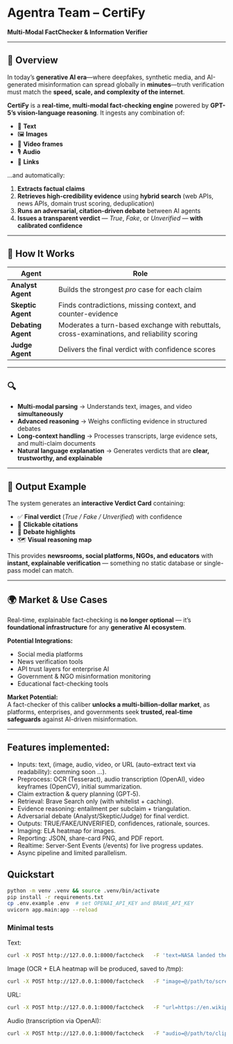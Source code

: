 # Agentra Team – CertiFy  
**Multi-Modal FactChecker & Information Verifier**  

---

## 📌 Overview  
In today’s **generative AI era**—where deepfakes, synthetic media, and AI-generated misinformation can spread globally in **minutes**—truth verification must match the **speed, scale, and complexity of the internet**.  

**CertiFy** is a **real-time, multi-modal fact-checking engine** powered by **GPT-5’s vision-language reasoning**. It ingests any combination of:  

- 📝 **Text**  
- 🖼 **Images**  
- 🎥 **Video frames**  
- 🎙 **Audio**  
- 🔗 **Links**  

…and automatically:  

1. **Extracts factual claims**  
2. **Retrieves high-credibility evidence** using **hybrid search** (web APIs, news APIs, domain trust scoring, deduplication)  
3. **Runs an adversarial, citation-driven debate** between AI agents  
4. **Issues a transparent verdict** — *True*, *Fake*, or *Unverified* — **with calibrated confidence**  

---

## 🧠 How It Works  

| **Agent**        | **Role** |
|------------------|----------|
| **Analyst Agent** | Builds the strongest *pro* case for each claim |
| **Skeptic Agent** | Finds contradictions, missing context, and counter-evidence |
| **Debating Agent**| Moderates a turn-based exchange with rebuttals, cross-examinations, and reliability scoring |
| **Judge Agent**   | Delivers the final verdict with confidence scores |

---

## 🔍   
- **Multi-modal parsing** → Understands text, images, and video **simultaneously**  
- **Advanced reasoning** → Weighs conflicting evidence in structured debates  
- **Long-context handling** → Processes transcripts, large evidence sets, and multi-claim documents  
- **Natural language explanation** → Generates verdicts that are **clear, trustworthy, and explainable**  

---

## 🎯 Output Example  
The system generates an **interactive Verdict Card** containing:  

- ✅ **Final verdict** (*True / Fake / Unverified*) with confidence  
- 🔗 **Clickable citations**  
- 💬 **Debate highlights**  
- 🗺 **Visual reasoning map**  

This provides **newsrooms, social platforms, NGOs, and educators** with **instant, explainable verification** — something no static database or single-pass model can match.  

---

## 🌍 Market & Use Cases  
Real-time, explainable fact-checking is **no longer optional** — it’s **foundational infrastructure** for any **generative AI ecosystem**.  

**Potential Integrations:**  
- Social media platforms  
- News verification tools  
- API trust layers for enterprise AI  
- Government & NGO misinformation monitoring  
- Educational fact-checking tools  

**Market Potential:**  
A fact-checker of this caliber **unlocks a multi-billion-dollar market**, as platforms, enterprises, and governments seek **trusted, real-time safeguards** against AI-driven misinformation.  

---

## Features implemented:
- Inputs: text, (image, audio, video, or URL (auto-extract text via readability): comming soon ...).
- Preprocess: OCR (Tesseract), audio transcription (OpenAI), video keyframes (OpenCV), initial summarization.
- Claim extraction & query planning (GPT‑5).
- Retrieval: Brave Search only (with whitelist + caching).
- Evidence reasoning: entailment per subclaim + triangulation.
- Adversarial debate (Analyst/Skeptic/Judge) for final verdict.
- Outputs: TRUE/FAKE/UNVERIFIED, confidences, rationale, sources.
- Imaging: ELA heatmap for images.
- Reporting: JSON, share-card PNG, and PDF report.
- Realtime: Server-Sent Events (/events) for live progress updates.
- Async pipeline and limited parallelism.

## Quickstart
```bash
python -m venv .venv && source .venv/bin/activate
pip install -r requirements.txt
cp .env.example .env  # set OPENAI_API_KEY and BRAVE_API_KEY
uvicorn app.main:app --reload
```

### Minimal tests
Text:
```bash
curl -X POST http://127.0.0.1:8000/factcheck   -F 'text=NASA landed the Perseverance rover on Mars on Feb 18, 2021.'
```

Image (OCR + ELA heatmap will be produced, saved to /tmp):
```bash
curl -X POST http://127.0.0.1:8000/factcheck   -F "image=@/path/to/screenshot.png"
```

URL:
```bash
curl -X POST http://127.0.0.1:8000/factcheck   -F "url=https://en.wikipedia.org/wiki/Perseverance_(rover)"
```

Audio (transcription via OpenAI):
```bash
curl -X POST http://127.0.0.1:8000/factcheck   -F "audio=@/path/to/clip.m4a"
```

